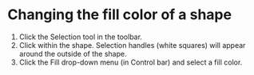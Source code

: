 # Changing the fill color of a shape

1. Click the Selection tool in the toolbar.
2. Click within the shape. Selection handles \(white squares\) will appear around the outside of the shape.
3. Click the Fill drop-down menu (in Control bar) and select a fill color.








